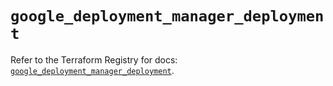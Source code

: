 # `google_deployment_manager_deployment`

Refer to the Terraform Registry for docs: [`google_deployment_manager_deployment`](https://registry.terraform.io/providers/hashicorp/google/6.46.0/docs/resources/deployment_manager_deployment).
